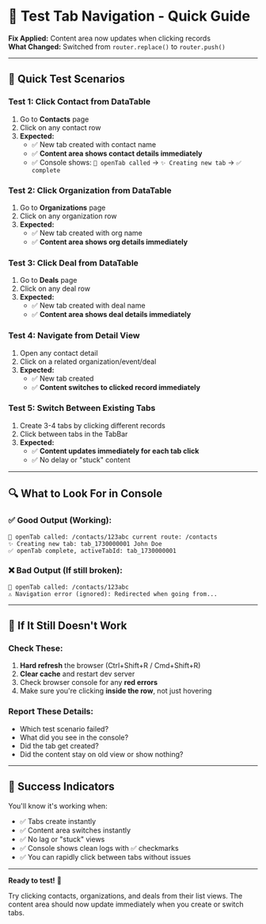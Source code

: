 # 🧪 Test Tab Navigation - Quick Guide

**Fix Applied:** Content area now updates when clicking records  
**What Changed:** Switched from `router.replace()` to `router.push()`

---

## 🎯 Quick Test Scenarios

### Test 1: Click Contact from DataTable
1. Go to **Contacts** page
2. Click on any contact row
3. **Expected:** 
   - ✅ New tab created with contact name
   - ✅ **Content area shows contact details immediately**
   - ✅ Console shows: `🔵 openTab called` → `✨ Creating new tab` → `✅ complete`

### Test 2: Click Organization from DataTable
1. Go to **Organizations** page
2. Click on any organization row
3. **Expected:**
   - ✅ New tab created with org name
   - ✅ **Content area shows org details immediately**

### Test 3: Click Deal from DataTable
1. Go to **Deals** page
2. Click on any deal row
3. **Expected:**
   - ✅ New tab created with deal name
   - ✅ **Content area shows deal details immediately**

### Test 4: Navigate from Detail View
1. Open any contact detail
2. Click on a related organization/event/deal
3. **Expected:**
   - ✅ New tab created
   - ✅ **Content switches to clicked record immediately**

### Test 5: Switch Between Existing Tabs
1. Create 3-4 tabs by clicking different records
2. Click between tabs in the TabBar
3. **Expected:**
   - ✅ **Content updates immediately for each tab click**
   - ✅ No delay or "stuck" content

---

## 🔍 What to Look For in Console

### ✅ Good Output (Working):
```
🔵 openTab called: /contacts/123abc current route: /contacts
✨ Creating new tab: tab_1730000001 John Doe
✅ openTab complete, activeTabId: tab_1730000001
```

### ❌ Bad Output (If still broken):
```
🔵 openTab called: /contacts/123abc
⚠️ Navigation error (ignored): Redirected when going from...
```

---

## 🚨 If It Still Doesn't Work

### Check These:
1. **Hard refresh** the browser (Ctrl+Shift+R / Cmd+Shift+R)
2. **Clear cache** and restart dev server
3. Check browser console for any **red errors**
4. Make sure you're clicking **inside the row**, not just hovering

### Report These Details:
- Which test scenario failed?
- What did you see in the console?
- Did the tab get created?
- Did the content stay on old view or show nothing?

---

## 🎉 Success Indicators

You'll know it's working when:
- ✅ Tabs create instantly
- ✅ Content area switches instantly
- ✅ No lag or "stuck" views
- ✅ Console shows clean logs with ✅ checkmarks
- ✅ You can rapidly click between tabs without issues

---

**Ready to test!** 🚀

Try clicking contacts, organizations, and deals from their list views. The content area should now update immediately when you create or switch tabs.

